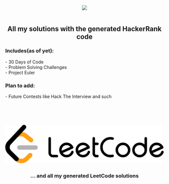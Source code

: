 <p align="center">
<img align="center" src="https://github.com/eroval/HackerRank/blob/master/imgs/hackerrank2.png" width="640"/>
<br />
<br />
<h2 align="center"> All my solutions with the generated HackerRank code </h2>
<h3>Includes(as of yet):</h3>
- 30 Days of Code
<br />
- Problem Solving Challenges
<br />
- Project Euler
<br />
<h3>Plan to add:</h3>
- Future Contests like Hack The Interview and such
</p>

<p align="center">
<br />
<br />
<br />
<br />
<img align="center" src="https://github.com/eroval/Competitive/blob/master/imgs/leetcode.png" width="640"/>
<h2></h2>
<h3 align="center">... and all my generated LeetCode solutions</h3>
</p>
